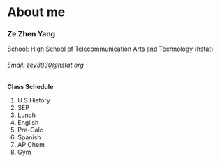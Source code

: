 # About me

### Ze Zhen Yang

School: High School of Telecommunication Arts and Technology (hstat)  
###### Email: zey3830@hstat.org

**Class Schedule**

1. U.S History  
2. SEP  
3. Lunch  
4. English  
5. Pre-Calc  
6. Spanish  
7. AP Chem  
8. Gym
